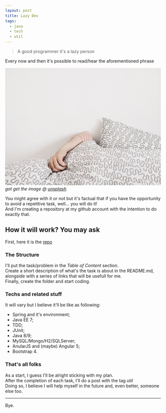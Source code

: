 ```yaml
---
layout: post
title: Lazy Dev
tags:
  - java 
  - tech
  - util
---
```

> A good programmer it's a lazy person        
 
Every now and then it's possible to read/hear the aforementioned phrase    
 
![lazy morning](../images/post_3/lazy.jpeg)    
*got get the image @ [unsplash](unsplash.com)*

You might agree with it or not but it's factual that if you have the opportunity to avoid a repetitive task, well... you will do it!    
And I'm creating a repository at my github account with the intention to do exactly that.    

## How it will work? You may ask      

First, here it is the [repo](https://github.com/felipejsm/java-utils)    

### The Structure   
I'll put the task/problem in the _Table of Content_ section.      
Create a short description of what's the task is about in the README.md,     
alongside with a series of links that will be usefull for me.    
Finally, create the folder and start coding.

### Techs and related stuff     
It will vary but I believe it'll be like as following:    
- Spring and it's environment;     
- Java EE 7;      
- TDD;     
- JUnit;     
- Java 8/9;      
- MySQL/Mongo/H2/SQLServer;     
- AnularJS and (maybe) Angular 5;     
- Bootstrap 4.     

### That's all folks     
As a start, I guess I'll be alright sticking with my plan.     
After the completion of each task, I'll do a post with the tag _util_      
Doing so, I believe I will help myself in the future and, even better, someone else too.    

---
Bye.

